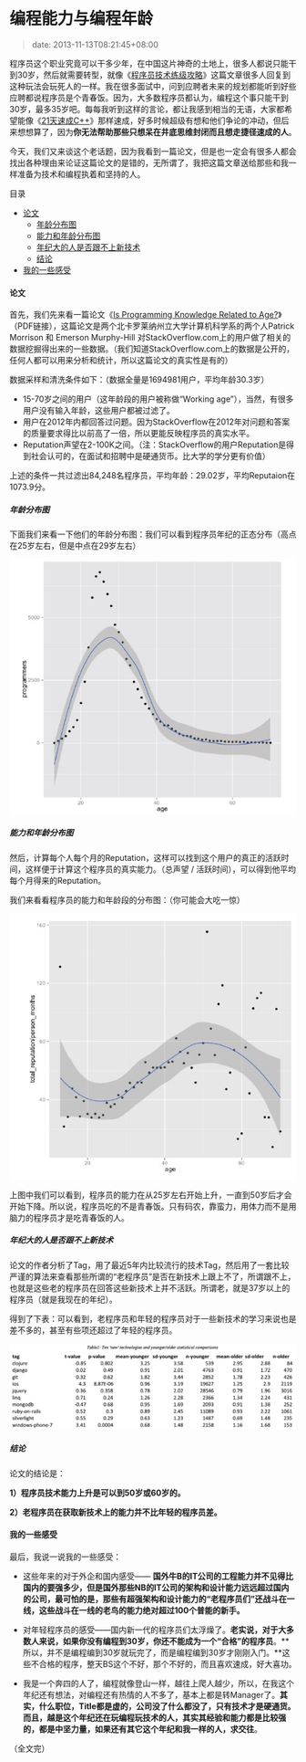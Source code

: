 # 编程能力与编程年龄
>date: 2013-11-13T08:21:45+08:00


程序员这个职业究竟可以干多少年，在中国这片神奇的土地上，很多人都说只能干到30岁，然后就需要转型，就像《[程序员技术练级攻略](https://coolshell.cn/articles/4990.html "程序员技术练级攻略 - 354,806 人阅读")》这篇文章很多人回复到这种玩法会玩死人的一样。我在很多面试中，问到应聘者未来的规划都能听到好些应聘都说程序员是个青春饭。因为，大多数程序员都认为，编程这个事只能干到30岁，最多35岁吧。每每我听到这样的言论，都让我感到相当的无语，大家都希望能像《[21天速成C++](https://coolshell.cn/articles/2250.html "“21天教你学会C++”")》那样速成，好多时候超级有想和他们争论的冲动，但后来想想算了，因为**你无法帮助那些只想呆在井底思维封闭而且想走捷径速成的人**。


今天，我们又来谈这个老话题，因为我看到一篇论文，但是也一定会有很多人都会找出各种理由来论证这篇论文的是错的，无所谓了，我把这篇文章送给那些和我一样准备为技术和编程执着和坚持的人。




目录



* [论文](#%E8%AE%BA%E6%96%87 "论文")
	+ [年龄分布图](#%E5%B9%B4%E9%BE%84%E5%88%86%E5%B8%83%E5%9B%BE "年龄分布图")
	+ [能力和年龄分布图](#%E8%83%BD%E5%8A%9B%E5%92%8C%E5%B9%B4%E9%BE%84%E5%88%86%E5%B8%83%E5%9B%BE "能力和年龄分布图")
	+ [年纪大的人是否跟不上新技术](#%E5%B9%B4%E7%BA%AA%E5%A4%A7%E7%9A%84%E4%BA%BA%E6%98%AF%E5%90%A6%E8%B7%9F%E4%B8%8D%E4%B8%8A%E6%96%B0%E6%8A%80%E6%9C%AF "年纪大的人是否跟不上新技术")
	+ [结论](#%E7%BB%93%E8%AE%BA "结论")
* [我的一些感受](#%E6%88%91%E7%9A%84%E4%B8%80%E4%BA%9B%E6%84%9F%E5%8F%97 "我的一些感受")

#### 论文


首先，我们先来看一篇论文《[Is Programming Knowledge Related to Age?](http://people.engr.ncsu.edu/ermurph3/papers/msr13.pdf)》（PDF链接），这篇论文是两个北卡罗莱纳州立大学计算机科学系的两个人Patrick Morrison 和 Emerson Murphy-Hill 对StackOverflow.com上的用户做了相关的数据挖掘得出来的一些数据。（我们知道StackOverflow.com上的数据是公开的，任何人都可以用来分析和统计，所以这篇论文的真实性是有的）


数据采样和清洗条件如下：（数据全量是1694981用户，平均年龄30.3岁）


* 15-70岁之间的用户（这年龄段的用户被称做“Working age”），当然，有很多用户没有输入年龄，这些用户都被过滤了。
* 用户在2012年内都回答过问题。因为StackOverflow在2012年对问题和答案的质量要求得比以前高了一倍，所以更能反映程序员的真实水平。
* Reputation声望在2-100K之间。（注：StackOverflow的用户Reputation是得到社会认可的，在面试和招聘中是硬通货币。比大学的学分更有价值）


上述的条件一共过滤出84,248名程序员，平均年龄：29.02岁，平均Reputaion在1073.9分。



##### 年龄分布图


下面我们来看一下他们的年龄分布图：我们可以看到程序员年纪的正态分布（高点在25岁左右，但是中点在29岁左右）


![](/assets/images/coolshell.cn/wp-content/uploads/2013/11/StackOverflow-Analysis-01.jpg)


##### 能力和年龄分布图


然后，计算每个人每个月的Reputation，这样可以找到这个用户的真正的活跃时间，这样便于计算这个程序员的真实能力。（总声望 / 活跃时间），可以得到他平均每个月得来的Reputation。


我们来看看程序员的能力和年龄段的分布图：（你可能会大吃一惊）


![](/assets/images/coolshell.cn/wp-content/uploads/2013/11/StackOverflow-Analysis-02.jpg)


上图中我们可以看到，程序员的能力在从25岁左右开始上升，一直到50岁后才会开始下降。所以说，程序员吃的不是青春饭。只有码农，靠蛮力，用体力而不是用脑力的程序员才是吃青春饭的人。


##### 年纪大的人是否跟不上新技术


论文的作者分析了Tag，用了最近5年内比较流行的技术Tag，然后用了一套比较严谨的算法来查看那些所谓的“老程序员”是否在新技术上跟上不了，所谓跟不上，也就是这些老的程序员在回答这些新技术上并不活跃。所谓老，就是37岁以上的程序员（就是我现在的年纪）。


得到了下表：可以看到，老程序员和年轻的程序员对于一些新技术的学习来说也是差不多的，甚至有些项还超过了年轻的程序员。


![](/assets/images/coolshell.cn/wp-content/uploads/2013/11/StackOverflow-Analysis-03.jpg)


##### 结论


论文的结论是：


**1）程序员技术能力上升是可以到50岁或60岁的。**


**2）老程序员在获取新技术上的能力并不比年轻的程序员差。**


#### 我的一些感受


最后，我说一说我的一些感受：


* 这些年来的对于外企和国内感受—— **国外牛B的IT公司的工程能力并不见得比国内的要强多少，但是国外那些NB的IT公司的架构和设计能力远远超过国内的公司，最可怕的是，那些有超强架构和设计能力的“老程序员们”还战斗在一线，这些战斗在一线的老鸟的能力绝对超过100个普能的新手。**


* 对年轻程序员的感受——国内新一代的程序员们太浮燥了。**老实说，对于大多数人来说，如果你没有编程到30岁，你还不能成为一个“合格”的程序员**。**所以，并不是编程编到30岁就玩完了，而是编程编到30岁才刚刚入门。**这些不合格的程序，整天BS这个不好，那个不好的，而且喜欢速成，好大喜功。


* 我是一个奔四的人了，编程就像登山一样，越往上爬人越少，所以，在我这个年纪还有想法，对编程还有热情的人不多了，基本上都是转Manager了。**其实，什么职位，Title都是虚的，公司没了什么都没了，只有技术才是硬通货。而且，越是这个年纪还在玩编程玩技术的人，其实其经验和能力都是比较强的，都是中坚力量，如果还有其它这个年纪和我一样的人，求交往**。


（全文完）



